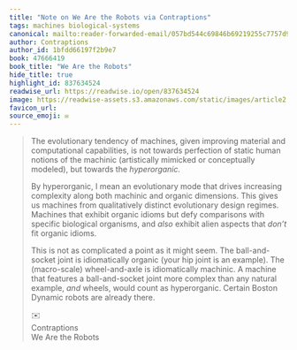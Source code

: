 ```yaml
---
title: "Note on We Are the Robots via Contraptions"
tags: machines biological-systems
canonical: mailto:reader-forwarded-email/057bd544c69846b69219255c7757d9fc
author: Contraptions
author_id: 1bfdd66197f2b9e7
book: 47666419
book_title: "We Are the Robots"
hide_title: true
highlight_id: 837634524
readwise_url: https://readwise.io/open/837634524
image: https://readwise-assets.s3.amazonaws.com/static/images/article2.74d541386bbf.png
favicon_url: 
source_emoji: ✉️
---
```


> The evolutionary tendency of machines, given improving material and computational capabilities, is not towards perfection of static human notions of the machinic (artistically mimicked or conceptually modeled), but towards the *hyperorganic.*
> 
> By hyperorganic, I mean an evolutionary mode that drives increasing complexity along both machinic and organic dimensions. This gives us machines from qualitatively distinct evolutionary design regimes. Machines that exhibit organic idioms but defy comparisons with specific biological organisms, and *also* exhibit alien aspects that *don’t* fit organic idioms.
> 
> This is not as complicated a point as it might seem. The ball-and-socket joint is idiomatically organic (your hip joint is an example). The (macro-scale) wheel-and-axle is idiomatically machinic. A machine that features a ball-and-socket joint more complex than any natural example, *and* wheels, would count as hyperorganic. Certain Boston Dynamic robots are already there.
> <div class="quoteback-footer"><div class="quoteback-avatar"><span class="mini-emoji"> ✉️</span></div><div class="quoteback-metadata"><div class="metadata-inner"><span style="display:none">FROM:</span><div aria-label="Contraptions" class="quoteback-author"> Contraptions</div><div aria-label="We Are the Robots" class="quoteback-title"> We Are the Robots</div></div></div></div>